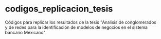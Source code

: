 # codigos_replicacion_tesis

Códigos para replicar los resultados de la tesis "Analisis de conglomerados y de redes para la identificación de modelos de negocios en el sistema bancario Mexicano"